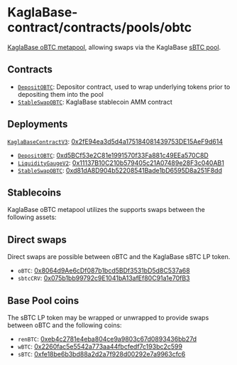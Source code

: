 # KaglaBase-contract/contracts/pools/obtc

[KaglaBase oBTC metapool](https://www.KaglaBase.fi/obtc), allowing swaps via the KaglaBase [sBTC pool](../sbtc).

## Contracts

* [`DepositOBTC`](DepositOBTC.vy): Depositor contract, used to wrap underlying tokens prior to depositing them into the pool
* [`StableSwapOBTC`](StableSwapOBTC.vy): KaglaBase stablecoin AMM contract

## Deployments

[`KaglaBaseContractV3`](../../tokens/KaglaTokenV3.vy): [0x2fE94ea3d5d4a175184081439753DE15AeF9d614](https://etherscan.io/address/0x2fE94ea3d5d4a175184081439753DE15AeF9d614)
* [`DepositOBTC`](DepositOBTC.vy): [0xd5BCf53e2C81e1991570f33Fa881c49EEa570C8D](https://etherscan.io/address/0xd5BCf53e2C81e1991570f33Fa881c49EEa570C8D)
* [`LiquidityGaugeV2`](../../gauges/LiquidityGaugeV2.vy): [0x11137B10C210b579405c21A07489e28F3c040AB1](https://etherscan.io/address/0x11137B10C210b579405c21A07489e28F3c040AB1)
* [`StableSwapOBTC`](StableSwapOBTC.vy): [0xd81dA8D904b52208541Bade1bD6595D8a251F8dd](https://etherscan.io/address/0xd81dA8D904b52208541Bade1bD6595D8a251F8dd)

## Stablecoins

KaglaBase oBTC metapool utilizes the supports swaps between the following assets:

## Direct swaps

Direct swaps are possible between oBTC and the KaglaBase sBTC LP token.

* `oBTC`: [0x8064d9Ae6cDf087b1bcd5BDf3531bD5d8C537a68](https://etherscan.io/address/0x8064d9Ae6cDf087b1bcd5BDf3531bD5d8C537a68)
* `sbtcCRV`: [0x075b1bb99792c9E1041bA13afEf80C91a1e70fB3](https://etherscan.io/address/0x075b1bb99792c9E1041bA13afEf80C91a1e70fB3)

## Base Pool coins

The sBTC LP token may be wrapped or unwrapped to provide swaps between oBTC and the following coins:

* `renBTC`: [0xeb4c2781e4eba804ce9a9803c67d0893436bb27d](https://etherscan.io/address/0xeb4c2781e4eba804ce9a9803c67d0893436bb27d)
* `wBTC`: [0x2260fac5e5542a773aa44fbcfedf7c193bc2c599](https://etherscan.io/address/0x2260fac5e5542a773aa44fbcfedf7c193bc2c599)
* `sBTC`: [0xfe18be6b3bd88a2d2a7f928d00292e7a9963cfc6](https://etherscan.io/address/0xfe18be6b3bd88a2d2a7f928d00292e7a9963cfc6)
